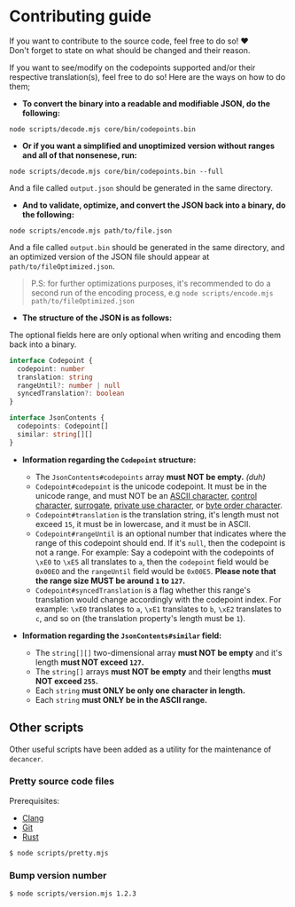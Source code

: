 # Contributing guide

If you want to contribute to the source code, feel free to do so! ❤️<br>
Don't forget to state on what should be changed and their reason.

If you want to see/modify on the codepoints supported and/or their respective translation(s), feel free to do so! Here are the ways on how to do them;

- **To convert the binary into a readable and modifiable JSON, do the following:**

```console
node scripts/decode.mjs core/bin/codepoints.bin
```

- **Or if you want a simplified and unoptimized version without ranges and all of that nonsenese, run:**

```console
node scripts/decode.mjs core/bin/codepoints.bin --full
```

And a file called `output.json` should be generated in the same directory.

- **And to validate, optimize, and convert the JSON back into a binary, do the following:**

```console
node scripts/encode.mjs path/to/file.json
```

And a file called `output.bin` should be generated in the same directory, and an optimized version of the JSON file should appear at `path/to/fileOptimized.json`.

> P.S: for further optimizations purposes, it's recommended to do a second run of the encoding process, e.g `node scripts/encode.mjs path/to/fileOptimized.json`

- **The structure of the JSON is as follows:**

The optional fields here are only optional when writing and encoding them back into a binary.

```ts
interface Codepoint {
  codepoint: number
  translation: string
  rangeUntil?: number | null
  syncedTranslation?: boolean
}

interface JsonContents {
  codepoints: Codepoint[]
  similar: string[][]
}
```

- **Information regarding the `Codepoint` structure:**

  - The `JsonContents#codepoints` array **must NOT be empty.** _(duh)_
  - `Codepoint#codepoint` is the unicode codepoint. It must be in the unicode range, and must NOT be an [ASCII character](https://en.wikipedia.org/wiki/ASCII), [control character](https://en.wikipedia.org/wiki/Control_character), [surrogate](https://en.wikipedia.org/wiki/Universal_Character_Set_characters#Surrogates), [private use character](https://en.wikipedia.org/wiki/Private_Use_Areas), or [byte order character](https://en.wikipedia.org/wiki/Byte_order_mark).
  - `Codepoint#translation` is the translation string, it's length must not exceed `15`, it must be in lowercase, and it must be in ASCII.
  - `Codepoint#rangeUntil` is an optional number that indicates where the range of this codepoint should end. If it's `null`, then the codepoint is not a range. For example: Say a codepoint with the codepoints of `\xE0` to `\xE5` all translates to `a`, then the `codepoint` field would be `0x00EO` and the `rangeUntil` field would be `0x00E5`. **Please note that the range size MUST be around `1` to `127`.**
  - `Codepoint#syncedTranslation` is a flag whether this range's translation would change accordingly with the codepoint index. For example: `\xE0` translates to `a`, `\xE1` translates to `b`, `\xE2` translates to `c`, and so on (the translation property's length must be `1`).

- **Information regarding the `JsonContents#similar` field:**

  - The `string[][]` two-dimensional array **must NOT be empty** and it's length **must NOT exceed `127`.**
  - The `string[]` arrays **must NOT be empty** and their lengths **must NOT exceed `255`.**
  - Each `string` **must ONLY be only one character in length.**
  - Each `string` **must ONLY be in the ASCII range.**

## Other scripts

Other useful scripts have been added as a utility for the maintenance of `decancer`.

### Pretty source code files

Prerequisites:

- [Clang](https://clang.llvm.org)
- [Git](https://git-scm.com/)
- [Rust](https://www.rust-lang.org)

```console
$ node scripts/pretty.mjs
```

### Bump version number

```console
$ node scripts/version.mjs 1.2.3
```
